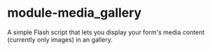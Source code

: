 module-media_gallery
====================

A simple Flash script that lets you display your form's media content (currently only images) in an gallery.
